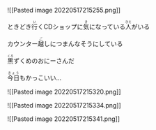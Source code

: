 ![[Pasted image 20220517215255.png]]

ときどき<ruby>行<rt>い</rt></ruby>くCDショップに<ruby>気<rt>き</rt></ruby>になっている<ruby>人<rt>ひと</rt></ruby>がいる

カウンター<ruby>越<rt>ご</rt></ruby>しにつまんなそうにしている

<ruby>黒<rt>くろ</rt></ruby>ずくめのおにーさんだ

<ruby>今日<rt>きょう</rt></ruby>もかっこいい…

![[Pasted image 20220517215320.png]]

![[Pasted image 20220517215334.png]]

![[Pasted image 20220517215341.png]]